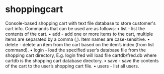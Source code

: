 # shoppingcart
Console-based shopping cart with text file database to store customer's cart info.
Commands that can be used are as follows:
• list - list the contents of the cart.
• add - add one or more items to the cart, multiple items are separated by a comma (,). Item names are case-sensitive.
• delete - delete an item from the cart based on the item’s index (from list command).
• login - load the specified user’s database file from the shopping cart directory, E.g. login fred will load file cartdb/fred.db where cartdb is the shopping cart database directory.
• save - save the contents of the cart to the user’s shopping cart file.
• users - list all users.
